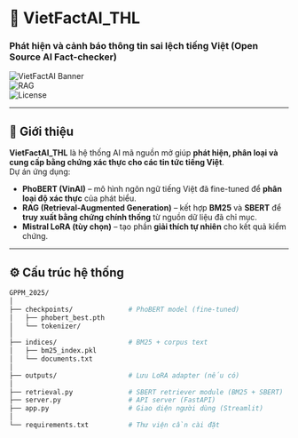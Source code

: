 # 🧠 VietFactAI_THL  
### Phát hiện và cảnh báo thông tin sai lệch tiếng Việt (Open Source AI Fact-checker)

![VietFactAI Banner](https://img.shields.io/badge/PhoBERT-FactCheck-blue)  
![RAG](https://img.shields.io/badge/RAG-Retrieval-green)  
![License](https://img.shields.io/badge/license-MIT-orange)

---

## 🚀 Giới thiệu

**VietFactAI_THL** là hệ thống AI mã nguồn mở giúp **phát hiện, phân loại và cung cấp bằng chứng xác thực cho các tin tức tiếng Việt**.  
Dự án ứng dụng:

- **PhoBERT (VinAI)** – mô hình ngôn ngữ tiếng Việt đã fine-tuned để **phân loại độ xác thực** của phát biểu.  
- **RAG (Retrieval-Augmented Generation)** – kết hợp **BM25** và **SBERT** để **truy xuất bằng chứng chính thống** từ nguồn dữ liệu đã chỉ mục.  
- **Mistral LoRA (tùy chọn)** – tạo phần **giải thích tự nhiên** cho kết quả kiểm chứng.  

---

## ⚙️ Cấu trúc hệ thống

```bash
GPPM_2025/
│
├── checkpoints/              # PhoBERT model (fine-tuned)
│   ├── phobert_best.pth
│   └── tokenizer/
│
├── indices/                  # BM25 + corpus text
│   ├── bm25_index.pkl
│   └── documents.txt
│
├── outputs/                  # Lưu LoRA adapter (nếu có)
│
├── retrieval.py              # SBERT retriever module (BM25 + SBERT)
├── server.py                 # API server (FastAPI)
├── app.py                    # Giao diện người dùng (Streamlit)
│
└── requirements.txt          # Thư viện cần cài đặt

